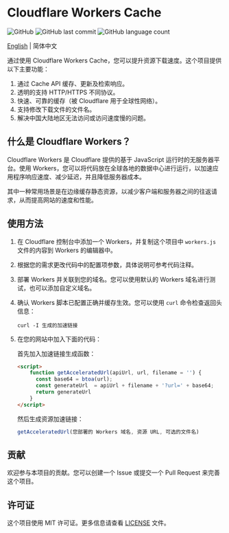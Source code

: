 # Cloudflare Workers Cache

![GitHub](https://img.shields.io/github/license/chenzd123456/Cloudflare-Workers-Cache?color=%2335C43F)
![GitHub last commit](https://img.shields.io/github/last-commit/chenzd123456/Cloudflare-Workers-Cache?color=%23555555)
![GitHub language count](https://img.shields.io/github/languages/count/chenzd123456/Cloudflare-Workers-Cache?color=%23478CBF)

[English](README.md) | 简体中文

通过使用 Cloudflare Workers Cache，您可以提升资源下载速度。这个项目提供以下主要功能：

1. 通过 Cache API 缓存、更新及检索响应。
2. 透明的支持 HTTP/HTTPS 不同协议。
3. 快速、可靠的缓存（被 Cloudflare 用于全球性网络）。
4. 支持修改下载文件的文件名。
5. 解决中国大陆地区无法访问或访问速度慢的问题。

## 什么是 Cloudflare Workers？

Cloudflare Workers 是 Cloudflare 提供的基于 JavaScript 运行时的无服务器平台。使用 Workers，您可以将代码放在全球各地的数据中心进行运行，以加速应用程序响应速度、减少延迟，并且降低服务器成本。

其中一种常用场景是在边缘缓存静态资源，以减少客户端和服务器之间的往返请求，从而提高网站的速度和性能。

## 使用方法

1. 在 Cloudflare 控制台中添加一个 Workers，并复制这个项目中 `workers.js` 文件的内容到 Workers 的编辑器中。

2. 根据您的需求更改代码中的配置项参数，具体说明可参考代码注释。

3. 部署 Workers 并关联到您的域名。您可以使用默认的 Workers 域名进行测试，也可以添加自定义域名。

4. 确认 Workers 脚本已配置正确并缓存生效。您可以使用 `curl` 命令检查返回头信息：

    ```shell
    curl -I 生成的加速链接
    ```

5. 在您的网站中加入下面的代码：

    首先加入加速链接生成函数：

    ```html
    <script>
        function getAcceleratedUrl(apiUrl, url, filename = '') {
          const base64 = btoa(url);
          const generateUrl  = apiUrl + filename + '?url=' + base64;
          return generateUrl
        }
    </script>
    ```

    然后生成资源加速链接：

    ```js
    getAcceleratedUrl(您部署的 Workers 域名, 资源 URL, 可选的文件名)
    ```

## 贡献

欢迎参与本项目的贡献。您可以创建一个 Issue 或提交一个 Pull Request 来完善这个项目。

## 许可证

这个项目使用 MIT 许可证。更多信息请查看 [LICENSE](https://github.com/chenzd123456/Cloudflare-Workers-Cache/blob/main/LICENSE) 文件。
